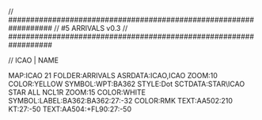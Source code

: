 // ##################################################################
//                 #5 ARRIVALS v0.3
// ##################################################################

// ICAO | NAME

MAP:ICAO 21
FOLDER:ARRIVALS
ASRDATA:ICAO,ICAO
ZOOM:10
COLOR:YELLOW
SYMBOL:WPT:BA362
STYLE:Dot
SCTDATA:STAR\ICAO STAR ALL NCL1R
ZOOM:15
COLOR:WHITE
SYMBOL:LABEL:BA362:BA362:27:-32
COLOR:RMK
TEXT:AA502:210 KT:27:-50
TEXT:AA504:+FL90:27:-50

